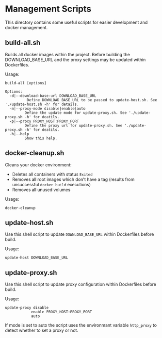 # Management Scripts

This directory contains some useful scripts for easier development and docker management.

## build-all.sh

Builds all docker images within the project. Before building the DOWNLOAD_BASE_URL and the proxy settings may be updated within Dockerfiles.

Usage:

```
build-all [options]

Options:
  -d|--download-base-url DOWNLOAD_BASE_URL
          Define DOWNLOAD_BASE_URL to be passed to update-host.sh. See './update-host.sh -h' for details.
  -m|--proxy-mode disable|enable|auto
         Define the update mode for update-proxy.sh. See './update-proxy.sh -h' for deatils.
  -p|--proxy PROXY_HOST:PROXY_PORT
         Define the proxy url for update-proxy.sh. See './update-proxy.sh -h' for deatils.
  -h|--help
         Show this help.
```

## docker-cleanup.sh

Cleans your docker environment:

* Deletes all containers with status `Exited`
* Removes all root images which don't have a tag (results from unsuccessful `docker build` executions)
* Removes all unused volumes

Usage:

```
docker-cleanup
```

## update-host.sh

Use this shell script to update `DOWNLOAD_BASE_URL` within Dockerfiles before build.

Usage:

```
update-host DOWNLOAD_BASE_URL
```

## update-proxy.sh

Use this shell script to update proxy configuration within Dockerfiles before build.

Usage:

```
update-proxy disable
            enable PROXY_HOST:PROXY_PORT
            auto
```

If mode is set to auto the script uses the environmant variable `http_proxy` to detect whether to set a proxy or not.

